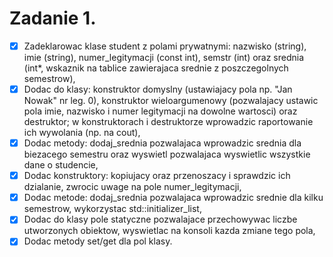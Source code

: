 # Zadanie 1.
    
- [x] Zadeklarowac klase student z polami prywatnymi: nazwisko (string), imie (string), numer_legitymacji (const int), semstr (int) oraz srednia (int*, wskaznik na tablice zawierajaca srednie z poszczegolnych semestrow),
- [x] Dodac do klasy: konstruktor domyslny (ustawiajacy pola np. "Jan Nowak" nr leg. 0), konstruktor wieloargumenowy (pozwalajacy ustawic pola imie, nazwisko i numer legitymacji na dowolne wartosci) oraz destruktor; w konstruktorach i destruktorze wprowadzic raportowanie ich wywolania (np. na cout),
- [x] Dodac metody: dodaj_srednia pozwalajaca wprowadzic srednia dla biezacego semestru oraz wyswietl pozwalajaca wyswietlic wszystkie dane o studencie,
- [x] Dodac konstruktory: kopiujacy oraz przenoszacy i sprawdzic ich dzialanie, zwrocic uwage na pole numer_legitymacji,
- [x] Dodac metode: dodaj_srednia pozwalajaca wprowadzic srednie dla kilku semestrow, wykorzystac std::initializer_list,
- [x] Dodac do klasy pole statyczne pozwalajace przechowywac liczbe utworzonych obiektow, wyswietlac na konsoli kazda zmiane tego pola,
- [x] Dodac metody set/get dla pol klasy.
